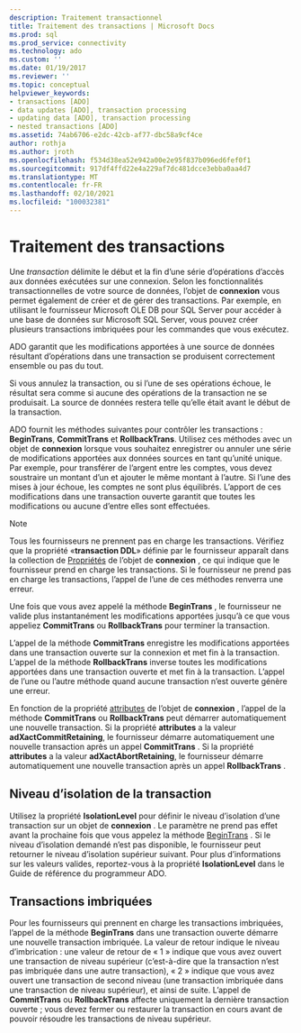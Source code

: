 ```yaml
---
description: Traitement transactionnel
title: Traitement des transactions | Microsoft Docs
ms.prod: sql
ms.prod_service: connectivity
ms.technology: ado
ms.custom: ''
ms.date: 01/19/2017
ms.reviewer: ''
ms.topic: conceptual
helpviewer_keywords:
- transactions [ADO]
- data updates [ADO], transaction processing
- updating data [ADO], transaction processing
- nested transactions [ADO]
ms.assetid: 74ab6706-e2dc-42cb-af77-dbc58a9cf4ce
author: rothja
ms.author: jroth
ms.openlocfilehash: f534d38ea52e942a00e2e95f837b096ed6fef0f1
ms.sourcegitcommit: 917df4ffd22e4a229af7dc481dcce3ebba0aa4d7
ms.translationtype: MT
ms.contentlocale: fr-FR
ms.lasthandoff: 02/10/2021
ms.locfileid: "100032381"
---
```

# <a name="transaction-processing"></a>Traitement des transactions
Une *transaction* délimite le début et la fin d’une série d’opérations d’accès aux données exécutées sur une connexion. Selon les fonctionnalités transactionnelles de votre source de données, l’objet de **connexion** vous permet également de créer et de gérer des transactions. Par exemple, en utilisant le fournisseur Microsoft OLE DB pour SQL Server pour accéder à une base de données sur Microsoft SQL Server, vous pouvez créer plusieurs transactions imbriquées pour les commandes que vous exécutez.  
  
 ADO garantit que les modifications apportées à une source de données résultant d’opérations dans une transaction se produisent correctement ensemble ou pas du tout.  
  
 Si vous annulez la transaction, ou si l’une de ses opérations échoue, le résultat sera comme si aucune des opérations de la transaction ne se produisait. La source de données restera telle qu’elle était avant le début de la transaction.  
  
 ADO fournit les méthodes suivantes pour contrôler les transactions : **BeginTrans**, **CommitTrans** et **RollbackTrans**. Utilisez ces méthodes avec un objet de **connexion** lorsque vous souhaitez enregistrer ou annuler une série de modifications apportées aux données sources en tant qu’unité unique. Par exemple, pour transférer de l’argent entre les comptes, vous devez soustraire un montant d’un et ajouter le même montant à l’autre. Si l’une des mises à jour échoue, les comptes ne sont plus équilibrés. L’apport de ces modifications dans une transaction ouverte garantit que toutes les modifications ou aucune d’entre elles sont effectuées.  
  
> [!NOTE]
>  Tous les fournisseurs ne prennent pas en charge les transactions. Vérifiez que la propriété «**transaction DDL**» définie par le fournisseur apparaît dans la collection de [Propriétés](../../../ado/reference/ado-api/properties-collection-ado.md) de l’objet de **connexion** , ce qui indique que le fournisseur prend en charge les transactions. Si le fournisseur ne prend pas en charge les transactions, l’appel de l’une de ces méthodes renverra une erreur.  
  
 Une fois que vous avez appelé la méthode **BeginTrans** , le fournisseur ne valide plus instantanément les modifications apportées jusqu’à ce que vous appeliez **CommitTrans** ou **RollbackTrans** pour terminer la transaction.  
  
 L’appel de la méthode **CommitTrans** enregistre les modifications apportées dans une transaction ouverte sur la connexion et met fin à la transaction. L’appel de la méthode **RollbackTrans** inverse toutes les modifications apportées dans une transaction ouverte et met fin à la transaction. L’appel de l’une ou l’autre méthode quand aucune transaction n’est ouverte génère une erreur.  
  
 En fonction de la propriété [attributes](../../../ado/reference/ado-api/attributes-property-ado.md) de l’objet de **connexion** , l’appel de la méthode **CommitTrans** ou **RollbackTrans** peut démarrer automatiquement une nouvelle transaction. Si la propriété **attributes** a la valeur **adXactCommitRetaining**, le fournisseur démarre automatiquement une nouvelle transaction après un appel **CommitTrans** . Si la propriété **attributes** a la valeur **adXactAbortRetaining**, le fournisseur démarre automatiquement une nouvelle transaction après un appel **RollbackTrans** .  
  
## <a name="transaction-isolation-level"></a>Niveau d’isolation de la transaction  
 Utilisez la propriété **IsolationLevel** pour définir le niveau d’isolation d’une transaction sur un objet de **connexion** . Le paramètre ne prend pas effet avant la prochaine fois que vous appelez la méthode [BeginTrans](../../../ado/reference/ado-api/begintrans-committrans-and-rollbacktrans-methods-ado.md) . Si le niveau d’isolation demandé n’est pas disponible, le fournisseur peut retourner le niveau d’isolation supérieur suivant. Pour plus d’informations sur les valeurs valides, reportez-vous à la propriété **IsolationLevel** dans le Guide de référence du programmeur ADO.  
  
## <a name="nested-transactions"></a>Transactions imbriquées  
 Pour les fournisseurs qui prennent en charge les transactions imbriquées, l’appel de la méthode **BeginTrans** dans une transaction ouverte démarre une nouvelle transaction imbriquée. La valeur de retour indique le niveau d’imbrication : une valeur de retour de « 1 » indique que vous avez ouvert une transaction de niveau supérieur (c’est-à-dire que la transaction n’est pas imbriquée dans une autre transaction), « 2 » indique que vous avez ouvert une transaction de second niveau (une transaction imbriquée dans une transaction de niveau supérieur), et ainsi de suite. L’appel de **CommitTrans** ou **RollbackTrans** affecte uniquement la dernière transaction ouverte ; vous devez fermer ou restaurer la transaction en cours avant de pouvoir résoudre les transactions de niveau supérieur.
